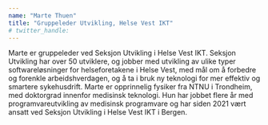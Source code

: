 ```yaml
---
name: "Marte Thuen"
title: "Gruppeleder Utvikling, Helse Vest IKT"
# twitter_handle: 
---
```

Marte er gruppeleder ved Seksjon Utvikling i Helse Vest IKT. Seksjon Utvikling har over 50 utviklere, og jobber med utvikling av ulike typer softwareløsninger for helseforetakene i Helse Vest, med mål om å forbedre og forenkle arbeidshverdagen, og å ta i bruk ny teknologi for mer effektiv og smartere sykehusdrift. Marte er opprinnelig fysiker fra NTNU i Trondheim, med doktorgrad innenfor medisinsk teknologi. Hun har jobbet flere år med programvareutvikling av medisinsk programvare og har siden 2021 vært ansatt ved Seksjon Utvikling i Helse Vest IKT i Bergen. 
